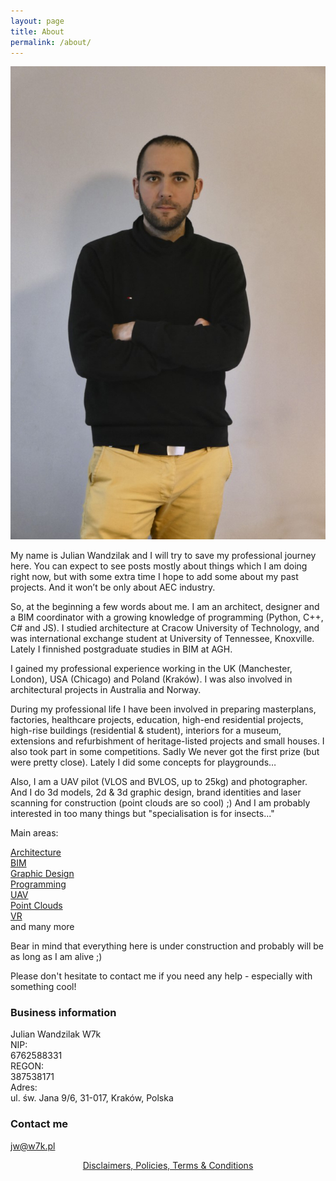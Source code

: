 ```yaml
---
layout: page
title: About
permalink: /about/
---
```

  
![Me](/images/JWLarge.png)  

My name is Julian Wandzilak and I will try to save my professional journey here. You can expect to see posts mostly about things which I am doing right now, but with some extra time I hope to add some about my past projects. And it won’t be only about AEC industry.   
  
So, at the beginning a few words about me. I am an architect, designer and a  BIM coordinator with a growing knowledge of programming (Python, C++, C# and JS). I studied architecture at Cracow University of Technology, and was international exchange student at University of Tennessee, Knoxville. Lately I finnished postgraduate studies in BIM at AGH.    

I gained my professional experience working in the UK (Manchester, London), USA (Chicago) and Poland (Kraków). I was also involved in architectural projects in Australia and Norway. 
  
During my professional life I have been involved in preparing masterplans, factories, healthcare projects, education, high-end residential projects, high-rise buildings (residential & student), interiors for a museum, extensions and refurbishment of heritage-listed projects and small houses. I also took part in some competitions. Sadly We never got the first prize (but were pretty close). Lately I did some concepts for playgrounds… 

Also, I am a UAV pilot (VLOS and BVLOS, up to 25kg) and photographer. And I do 3d models, 2d & 3d graphic design, brand identities and laser scanning for construction (point clouds are so cool) ;) And I am probably interested in too many things but "specialisation is for insects..."


Main areas:

[Architecture](https://w7k.pl/architecture/)  
[BIM](https://w7k.pl/bim/)  
[Graphic Design](https://w7k.pl/gd/)  
[Programming](https://w7k.pl/code/)  
[UAV](https://w7k.pl/uav/)  
[Point Clouds](https://w7k.pl/pc/)  
[VR](https://w7k.pl/vr/)  
and many more  

Bear in mind that everything here is under construction and probably will be as long as I am alive ;)  
  
Please don't hesitate to contact me if you need any help - especially with something cool!  
  
### Business information 

Julian Wandzilak W7k  
NIP:  
6762588331  
REGON:  
387538171  
Adres:  
ul. św. Jana 9/6, 31-017, Kraków, Polska  

### Contact me

jw@w7k.pl


<div style="text-align:center">
  <a href="https://w7k.pl/terms/">Disclaimers, Policies, Terms & Conditions</a>
</div>
